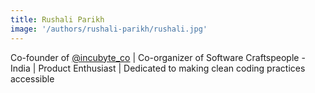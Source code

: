 ```yaml
---
title: Rushali Parikh
image: '/authors/rushali-parikh/rushali.jpg'
---
```

Co-founder of [@incubyte_co](https://twitter.com/incubyte_co) | Co-organizer of Software Craftspeople - India | Product Enthusiast | Dedicated to making clean coding practices accessible
